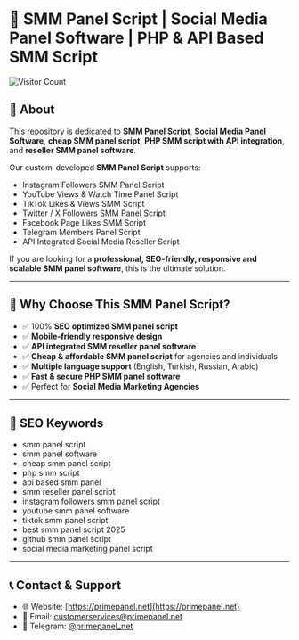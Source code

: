 # 🚀 SMM Panel Script | Social Media Panel Software | PHP & API Based SMM Script
![Visitor Count](https://visitor-badge.glitch.me/badge?page_id=smmpanelscripts1.smmpanelscripts1)


## 📌 About
This repository is dedicated to **SMM Panel Script**, **Social Media Panel Software**, **cheap SMM panel script**, **PHP SMM script with API integration**, and **reseller SMM panel software**.  

Our custom-developed **SMM Panel Script** supports:  
- Instagram Followers SMM Panel Script  
- YouTube Views & Watch Time Panel Script  
- TikTok Likes & Views SMM Script  
- Twitter / X Followers SMM Panel Script  
- Facebook Page Likes SMM Script  
- Telegram Members Panel Script  
- API Integrated Social Media Reseller Script  

If you are looking for a **professional, SEO-friendly, responsive and scalable SMM panel software**, this is the ultimate solution.  

---

## 🌟 Why Choose This SMM Panel Script?
- ✅ 100% **SEO optimized SMM panel script**  
- ✅ **Mobile-friendly responsive design**  
- ✅ **API integrated SMM reseller panel software**  
- ✅ **Cheap & affordable SMM panel script** for agencies and individuals  
- ✅ **Multiple language support** (English, Turkish, Russian, Arabic)  
- ✅ **Fast & secure PHP SMM panel software**  
- ✅ Perfect for **Social Media Marketing Agencies**  

---

## 🔑 SEO Keywords
- smm panel script  
- smm panel software  
- cheap smm panel script  
- php smm script  
- api based smm panel  
- smm reseller panel script  
- instagram followers smm panel script  
- youtube smm panel software  
- tiktok smm panel script  
- best smm panel script 2025  
- github smm panel script  
- social media marketing panel script  

---

## 📞 Contact & Support
- 🌐 Website: [https://primepanel.net](https://primepanel.net)  
- 📧 Email: customerservices@primepanel.net  
- 💬 Telegram: [@primepanel_net](https://t.me/primepanel_net)  
